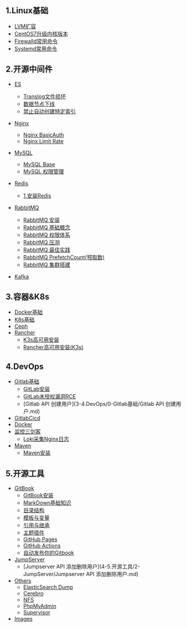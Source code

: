 
## 1.Linux基础

- [LVM扩容](0-1.Linux基础/1-LVM扩容.md)
- [CentOS7升级内核版本](0-1.Linux基础/CentOS7升级内核版本.md)
- [Firewalld常用命令](0-1.Linux基础/Firewalld常用命令.md)
- [Systemd常用命令](0-1.Linux基础/Systemd常用命令.md)

## 2.开源中间件

- [ES](1-2.开源中间件/0-ES/README.md)

    - [Translog文件损坏](1-2.开源中间件/0-ES/Translog文件损坏.md)
    - [数据节点下线](1-2.开源中间件/0-ES/数据节点下线.md)
    - [禁止自动创建特定索引](1-2.开源中间件/0-ES/禁止自动创建特定索引.md)
- [Nginx](1-2.开源中间件/1-Nginx/README.md)

    - [Nginx BasicAuth](1-2.开源中间件/1-Nginx/Nginx-BasicAuth.md)
    - [Nginx Limit Rate](1-2.开源中间件/1-Nginx/Nginx-Limit-Rate.md)
- [MySQL](1-2.开源中间件/3-MySQL/README.md)

    - [MySQL Base](1-2.开源中间件/3-MySQL/MySQL-Base.md)
    - [MySQL 权限管理](1-2.开源中间件/3-MySQL/MySQL-权限管理.md)
- [Redis](1-2.开源中间件/4-Redis/README.md)

    - [1.安装Redis](1-2.开源中间件/4-Redis/0-1.安装Redis.md)
- [RabbitMQ](1-2.开源中间件/5-RabbitMQ/README.md)

    - [RabbitMQ 安装](1-2.开源中间件/5-RabbitMQ/0-RabbitMQ-安装.md)
    - [RabbitMQ 基础概念](1-2.开源中间件/5-RabbitMQ/1-RabbitMQ-基础概念.md)
    - [RabbitMQ 权限体系](1-2.开源中间件/5-RabbitMQ/2-RabbitMQ-权限体系.md)
    - [RabbitMQ 压测](1-2.开源中间件/5-RabbitMQ/3-RabbitMQ-压测.md)
    - [RabbitMQ 最佳实践](1-2.开源中间件/5-RabbitMQ/4-RabbitMQ-最佳实践.md)
    - [RabbitMQ PrefetchCount(预取数)](1-2.开源中间件/5-RabbitMQ/5-RabbitMQ-PrefetchCount(预取数).md)
    - [RabbitMQ 集群搭建](1-2.开源中间件/5-RabbitMQ/6-RabbitMQ-集群搭建.md)
- [Kafka](1-2.开源中间件/6-Kafka/README.md)


## 3.容器&K8s

- [Docker基础]()
- [K8s基础]()
- [Ceph]()
- [Rancher]()
    - [K3s高可用安装](2-3.容器&K8s/3-Rancher/0-K3s高可用安装.md)
    - [Rancher高可用安装(K3s)](2-3.容器&K8s/3-Rancher/1-Rancher高可用安装(K3s).md)

## 4.DevOps

- [Gitlab基础]()
    - [GitLab安装](3-4.DevOps/0-Gitlab基础/0-GitLab安装.md)
    - [GitLab未授权漏洞RCE](3-4.DevOps/0-Gitlab基础/GitLab未授权漏洞RCE.md)
    - [Gitlab API 创建用户](3-4.DevOps/0-Gitlab基础/Gitlab API 创建用户.md)
- [GitlabCicd]()
- [Docker]()
- [监控三剑客]()
    - [Loki采集Nginx日志](3-4.DevOps/3-监控三剑客/Loki采集Nginx日志.md)
- [Maven]()
    - [Maven安装](3-4.DevOps/4-Maven/Maven安装.md)

## 5.开源工具

- [GitBook]()
    - [GitBook安装](4-5.开源工具/0-GitBook/0-GitBook安装.md)
    - [MarkDown基础知识](4-5.开源工具/0-GitBook/1-MarkDown基础知识.md)
    - [目录结构](4-5.开源工具/0-GitBook/2-目录结构.md)
    - [模板与变量](4-5.开源工具/0-GitBook/3-模板与变量.md)
    - [引用与继承](4-5.开源工具/0-GitBook/4-引用与继承.md)
    - [主题插件](4-5.开源工具/0-GitBook/5-主题插件.md)
    - [GitHub Pages](4-5.开源工具/0-GitBook/6-GitHub-Pages.md)
    - [GitHub Actions](4-5.开源工具/0-GitBook/7-GitHub-Actions.md)
    - [自动发布你的Gitbook](4-5.开源工具/0-GitBook/8-自动发布你的Gitbook.md)
- [JumpServer]()
    - [Jumpserver API 添加删除用户](4-5.开源工具/2-JumpServer/Jumpserver API 添加删除用户.md)
- [Others]()
    - [ElasticSearch Dump](4-5.开源工具/99-Others/0-ElasticSearch-Dump.md)
    - [Cerebro](4-5.开源工具/99-Others/Cerebro.md)
    - [NFS](4-5.开源工具/99-Others/NFS.md)
    - [PhpMyAdmin](4-5.开源工具/99-Others/PhpMyAdmin.md)
    - [Supervisor](4-5.开源工具/99-Others/Supervisor.md)
- [Images]()